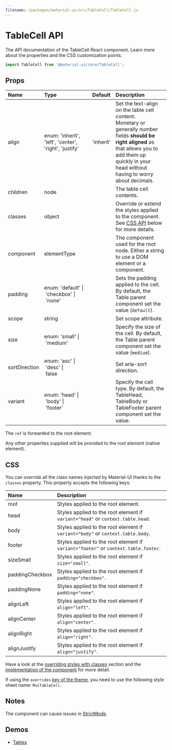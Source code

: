 ```yaml
---
filename: /packages/material-ui/src/TableCell/TableCell.js
---
```


<!--- This documentation is automatically generated, do not try to edit it. -->

# TableCell API

<p class="description">The API documentation of the TableCell React component. Learn more about the properties and the CSS customization points.</p>

```js
import TableCell from '@material-ui/core/TableCell';
```



## Props

| Name | Type | Default | Description |
|:-----|:-----|:--------|:------------|
| <span class="prop-name">align</span> | <span class="prop-type">enum:&nbsp;'inherit', 'left', 'center', 'right', 'justify'<br></span> | <span class="prop-default">'inherit'</span> | Set the text-align on the table cell content.<br>Monetary or generally number fields **should be right aligned** as that allows you to add them up quickly in your head without having to worry about decimals. |
| <span class="prop-name">children</span> | <span class="prop-type">node</span> |  | The table cell contents. |
| <span class="prop-name">classes</span> | <span class="prop-type">object</span> |  | Override or extend the styles applied to the component. See [CSS API](#css) below for more details. |
| <span class="prop-name">component</span> | <span class="prop-type">elementType</span> |  | The component used for the root node. Either a string to use a DOM element or a component. |
| <span class="prop-name">padding</span> | <span class="prop-type">enum:&nbsp;'default'&nbsp;&#124;<br>&nbsp;'checkbox'&nbsp;&#124;<br>&nbsp;'none'<br></span> |  | Sets the padding applied to the cell. By default, the Table parent component set the value (`default`). |
| <span class="prop-name">scope</span> | <span class="prop-type">string</span> |  | Set scope attribute. |
| <span class="prop-name">size</span> | <span class="prop-type">enum:&nbsp;'small'&nbsp;&#124;<br>&nbsp;'medium'<br></span> |  | Specify the size of the cell. By default, the Table parent component set the value (`medium`). |
| <span class="prop-name">sortDirection</span> | <span class="prop-type">enum:&nbsp;'asc'&nbsp;&#124;<br>&nbsp;'desc'&nbsp;&#124;<br>&nbsp;false<br></span> |  | Set aria-sort direction. |
| <span class="prop-name">variant</span> | <span class="prop-type">enum:&nbsp;'head'&nbsp;&#124;<br>&nbsp;'body'&nbsp;&#124;<br>&nbsp;'footer'<br></span> |  | Specify the cell type. By default, the TableHead, TableBody or TableFooter parent component set the value. |

The `ref` is forwarded to the root element.

Any other properties supplied will be provided to the root element (native element).

## CSS

You can override all the class names injected by Material-UI thanks to the `classes` property.
This property accepts the following keys:


| Name | Description |
|:-----|:------------|
| <span class="prop-name">root</span> | Styles applied to the root element.
| <span class="prop-name">head</span> | Styles applied to the root element if `variant="head"` or `context.table.head`.
| <span class="prop-name">body</span> | Styles applied to the root element if `variant="body"` or `context.table.body`.
| <span class="prop-name">footer</span> | Styles applied to the root element if `variant="footer"` or `context.table.footer`.
| <span class="prop-name">sizeSmall</span> | Styles applied to the root element if `size="small"`.
| <span class="prop-name">paddingCheckbox</span> | Styles applied to the root element if `padding="checkbox"`.
| <span class="prop-name">paddingNone</span> | Styles applied to the root element if `padding="none"`.
| <span class="prop-name">alignLeft</span> | Styles applied to the root element if `align="left"`.
| <span class="prop-name">alignCenter</span> | Styles applied to the root element if `align="center"`.
| <span class="prop-name">alignRight</span> | Styles applied to the root element if `align="right"`.
| <span class="prop-name">alignJustify</span> | Styles applied to the root element if `align="justify"`.

Have a look at the [overriding styles with classes](/customization/components/#overriding-styles-with-classes) section
and the [implementation of the component](https://github.com/mui-org/material-ui/blob/master/packages/material-ui/src/TableCell/TableCell.js)
for more detail.

If using the `overrides` [key of the theme](/customization/themes/#css),
you need to use the following style sheet name: `MuiTableCell`.

## Notes

The component can cause issues in [StrictMode](https://reactjs.org/docs/strict-mode.html).

## Demos

- [Tables](/components/tables/)


